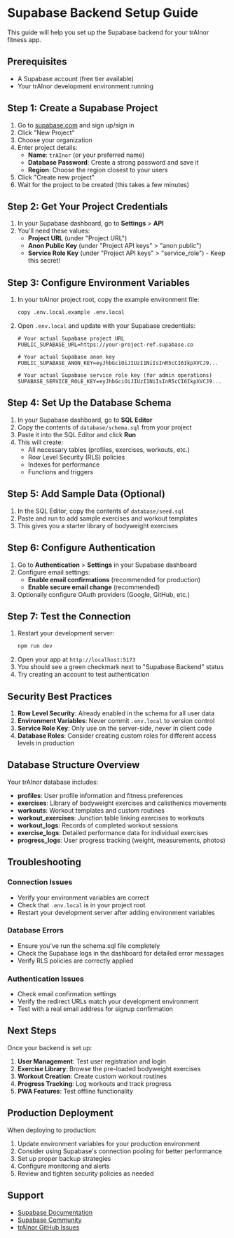 # Supabase Backend Setup Guide

This guide will help you set up the Supabase backend for your trAInor fitness app.

## Prerequisites

- A Supabase account (free tier available)
- Your trAInor development environment running

## Step 1: Create a Supabase Project

1. Go to [supabase.com](https://supabase.com) and sign up/sign in
2. Click "New Project"
3. Choose your organization
4. Enter project details:
   - **Name**: `trAInor` (or your preferred name)
   - **Database Password**: Create a strong password and save it
   - **Region**: Choose the region closest to your users
5. Click "Create new project"
6. Wait for the project to be created (this takes a few minutes)

## Step 2: Get Your Project Credentials

1. In your Supabase dashboard, go to **Settings** > **API**
2. You'll need these values:
   - **Project URL** (under "Project URL")
   - **Anon Public Key** (under "Project API keys" > "anon public")
   - **Service Role Key** (under "Project API keys" > "service_role") - Keep this secret!

## Step 3: Configure Environment Variables

1. In your trAInor project root, copy the example environment file:
   ```bash
   copy .env.local.example .env.local
   ```

2. Open `.env.local` and update with your Supabase credentials:
   ```env
   # Your actual Supabase project URL
   PUBLIC_SUPABASE_URL=https://your-project-ref.supabase.co
   
   # Your actual Supabase anon key
   PUBLIC_SUPABASE_ANON_KEY=eyJhbGciOiJIUzI1NiIsInR5cCI6IkpXVCJ9...
   
   # Your actual Supabase service role key (for admin operations)
   SUPABASE_SERVICE_ROLE_KEY=eyJhbGciOiJIUzI1NiIsInR5cCI6IkpXVCJ9...
   ```

## Step 4: Set Up the Database Schema

1. In your Supabase dashboard, go to **SQL Editor**
2. Copy the contents of `database/schema.sql` from your project
3. Paste it into the SQL Editor and click **Run**
4. This will create:
   - All necessary tables (profiles, exercises, workouts, etc.)
   - Row Level Security (RLS) policies
   - Indexes for performance
   - Functions and triggers

## Step 5: Add Sample Data (Optional)

1. In the SQL Editor, copy the contents of `database/seed.sql`
2. Paste and run to add sample exercises and workout templates
3. This gives you a starter library of bodyweight exercises

## Step 6: Configure Authentication

1. Go to **Authentication** > **Settings** in your Supabase dashboard
2. Configure email settings:
   - **Enable email confirmations** (recommended for production)
   - **Enable secure email change** (recommended)
3. Optionally configure OAuth providers (Google, GitHub, etc.)

## Step 7: Test the Connection

1. Restart your development server:
   ```bash
   npm run dev
   ```
2. Open your app at `http://localhost:5173`
3. You should see a green checkmark next to "Supabase Backend" status
4. Try creating an account to test authentication

## Security Best Practices

1. **Row Level Security**: Already enabled in the schema for all user data
2. **Environment Variables**: Never commit `.env.local` to version control
3. **Service Role Key**: Only use on the server-side, never in client code
4. **Database Roles**: Consider creating custom roles for different access levels in production

## Database Structure Overview

Your trAInor database includes:

- **profiles**: User profile information and fitness preferences
- **exercises**: Library of bodyweight exercises and calisthenics movements
- **workouts**: Workout templates and custom routines
- **workout_exercises**: Junction table linking exercises to workouts
- **workout_logs**: Records of completed workout sessions
- **exercise_logs**: Detailed performance data for individual exercises
- **progress_logs**: User progress tracking (weight, measurements, photos)

## Troubleshooting

### Connection Issues
- Verify your environment variables are correct
- Check that `.env.local` is in your project root
- Restart your development server after adding environment variables

### Database Errors
- Ensure you've run the schema.sql file completely
- Check the Supabase logs in the dashboard for detailed error messages
- Verify RLS policies are correctly applied

### Authentication Issues
- Check email confirmation settings
- Verify the redirect URLs match your development environment
- Test with a real email address for signup confirmation

## Next Steps

Once your backend is set up:

1. **User Management**: Test user registration and login
2. **Exercise Library**: Browse the pre-loaded bodyweight exercises
3. **Workout Creation**: Create custom workout routines
4. **Progress Tracking**: Log workouts and track progress
5. **PWA Features**: Test offline functionality

## Production Deployment

When deploying to production:

1. Update environment variables for your production environment
2. Consider using Supabase's connection pooling for better performance
3. Set up proper backup strategies
4. Configure monitoring and alerts
5. Review and tighten security policies as needed

## Support

- [Supabase Documentation](https://supabase.com/docs)
- [Supabase Community](https://github.com/supabase/supabase/discussions)
- [trAInor GitHub Issues](https://github.com/your-username/trAInor-app/issues)
